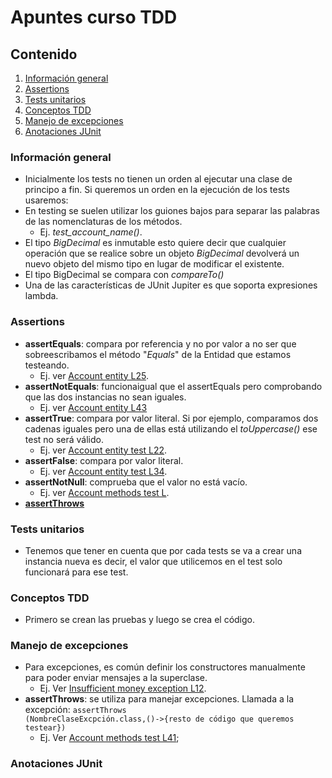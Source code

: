 # Apuntes curso TDD

## Contenido 
1. [Información general](#informacion-general)
2. [Assertions](#assertions)
3. [Tests unitarios](#tests-unitarios)
4. [Conceptos TDD](#conceptos-tdd)
5. [Manejo de excepciones](#manejo-de-excepciones)
6. [Anotaciones JUnit](#anotaciones-junit)



### Información general
- Inicialmente los tests no tienen un orden al ejecutar una clase de principo a fin. Si queremos un orden en la ejecución de los tests usaremos:
- En testing se suelen utilizar los guiones bajos para separar las palabras de las nomenclaturas de los métodos. 
  * Ej. *test_account_name()*.
- El tipo *BigDecimal* es inmutable esto quiere decir que cualquier operación que se realice sobre un objeto *BigDecimal* devolverá un nuevo objeto del mismo tipo en lugar de modificar el existente.
- El tipo BigDecimal se compara con *compareTo()*
- Una de las características de JUnit Jupiter es que soporta expresiones lambda.

### Assertions
- **assertEquals**: compara por referencia y no por valor a no ser que sobreescribamos el método "*Equals*" de la Entidad que estamos testeando. 
   * Ej. ver [Account entity L25][account-entity-L25].
- **assertNotEquals**: funcionaigual que el assertEquals pero comprobando que las dos instancias no sean iguales.
   * Ej. ver [Account entity L43][account-entity-test-L43]
- **assertTrue**: compara por valor literal. Si por ejemplo, comparamos dos cadenas iguales pero una de ellas está utilizando el *toUppercase()* ese test no será válido. 
   * Ej. ver [Account entity test L22][account-entity-test-L22].
- **assertFalse**: compara por valor literal.
   * Ej. ver [Account entity test L34][account-entity-test-L34].
- **assertNotNull**: comprueba que el valor no está vacío.
   * Ej. ver [Account methods test L][account-methods-test-L18].
- [**assertThrows**](#manejo-de-excepciones)



### Tests unitarios 
- Tenemos que tener en cuenta que por cada tests se va a crear una instancia nueva es decir, el valor que utilicemos en el test solo funcionará para ese test.

### Conceptos TDD
- Primero se crean las pruebas y luego se crea el código.

### Manejo de excepciones
- Para excepciones, es común definir los constructores manualmente para poder enviar mensajes a la superclase.
   * Ej. Ver [Insufficient money exception L12][insufficient-money-exception-L12].
- **assertThrows**: se utiliza para manejar excepciones. Llamada a la excepción:
    <code>assertThrows (NombreClaseExcpción.class,()->{resto de código que queremos testear})</code>
   * Ej. Ver [Account methods test L41][account-methods-test-L41];
    
### Anotaciones JUnit




[account-entity-L25]: https://github.com/irinacadu/TDD-Course/blob/1c67331cc3952452c4dc9148d7a75f9626febf2e/src/main/java/tddCourse/tdd/Entities/Account.java#L25
[account-entity-test-L22]: https://github.com/irinacadu/TDD-Course/blob/c81aa88ec3b839221f58b29aa03bd766f36b108f/src/test/java/tddCourse/tdd/Entities/AccountTest.java#L22
[account-entity-test-L34]: https://github.com/irinacadu/TDD-Course/blob/c81aa88ec3b839221f58b29aa03bd766f36b108f/src/test/java/tddCourse/tdd/Entities/AccountTest.java#L34
[account-entity-test-L43]: https://github.com/irinacadu/TDD-Course/blob/c81aa88ec3b839221f58b29aa03bd766f36b108f/src/test/java/tddCourse/tdd/Entities/AccountTest.java#L43
[account-methods-test-L18]:https://github.com/irinacadu/TDD-Course/blob/1c67331cc3952452c4dc9148d7a75f9626febf2e/src/test/java/tddCourse/tdd/AccountMethods/AccountMethodsTest.java#L18
[insufficient-money-exception-L12]:https://github.com/irinacadu/TDD-Course/blob/3189652547adebbae4f378dd92a15d479a266113/src/test/java/tddCourse/tdd/Exceptions/InsufficientMoneyException.java#L12
[account-methods-test-L41]:https://github.com/irinacadu/TDD-Course/blob/3189652547adebbae4f378dd92a15d479a266113/src/test/java/tddCourse/tdd/AccountMethods/AccountMethodsTest.java#L41